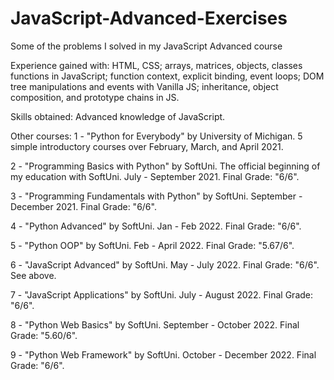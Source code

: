 # JavaScript-Advanced-Exercises
Some of the problems I solved in my JavaScript Advanced course


Experience gained with: HTML, CSS; arrays, matrices, objects, classes functions in JavaScript; function context, explicit binding, event loops; DOM tree manipulations and events with Vanilla JS; inheritance, object composition, and prototype chains in JS.

Skills obtained: Advanced knowledge of JavaScript.

Other courses: 1 - "Python for Everybody" by University of Michigan. 5 simple introductory courses over February, March, and April 2021.

2 - "Programming Basics with Python" by SoftUni. The official beginning of my education with SoftUni. July - September 2021. Final Grade: "6/6".

3 - "Programming Fundamentals with Python" by SoftUni. September - December 2021. Final Grade: "6/6".

4 - "Python Advanced" by SoftUni. Jan - Feb 2022. Final Grade: "6/6".

5 - "Python OOP" by SoftUni. Feb - April 2022. Final Grade: "5.67/6".

6 - "JavaScript Advanced" by SoftUni. May - July 2022. Final Grade: "6/6". See above.

7 - "JavaScript Applications" by SoftUni. July - August 2022. Final Grade: "6/6". 

8 - "Python Web Basics" by SoftUni. September - October 2022. Final Grade: "5.60/6".

9 - "Python Web Framework" by SoftUni. October - December 2022. Final Grade: "6/6".

